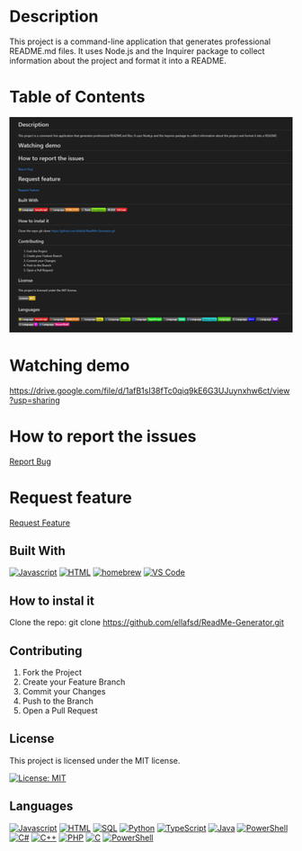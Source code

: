 # Description
This project is a command-line application that generates professional README.md files. It uses Node.js and the Inquirer package to collect information about the project and format it into a README.

# Table of Contents
![readme](readme.png)


# Watching demo
https://drive.google.com/file/d/1afB1sI38fTc0qiq9kE6G3UJuynxhw6ct/view?usp=sharing

# How to report the issues 
<a href="https://github.com/ellafsd/ReadMe-Generator">Report Bug</a>

 
# Request feature
<a href="https://github.com/ellafsd/ReadMe-Generator">Request Feature</a>
  


## Built With

[![Javascript](https://img.shields.io/badge/Language-JavaScript-ff0000?style=plastic&logo=JavaScript&logoWidth=10)](https://javascript.info/)
[![HTML](https://img.shields.io/badge/Language-HTML/CSS-ff8000?style=plastic&logo=HTML5&logoWidth=10)](https://html.com/)
[![homebrew](https://img.shields.io/badge/Tools-Homebrew-80ff00?style=plastic&logo=Homebrew&logoWidth=10)](https://brew.sh/)
[![VS Code](https://img.shields.io/badge/IDE-VSCode-ff0000?style=plastic&logo=VisualStudioCode&logoWidth=10)](https://code.visualstudio.com/docs)



## How to instal it

Clone the repo:  git clone https://github.com/ellafsd/ReadMe-Generator.git



## Contributing

1. Fork the Project
2. Create your Feature Branch 
3. Commit your Changes 
4. Push to the Branch 
5. Open a Pull Request


## License

This project is licensed under the MIT license.

[![License: MIT](https://img.shields.io/badge/License-MIT-yellow.svg)](https://opensource.org/licenses/MIT)



## Languages

[![Javascript](https://img.shields.io/badge/Language-JavaScript-ff0000?style=plastic&logo=JavaScript&logoWidth=10)](https://javascript.info/)
[![HTML](https://img.shields.io/badge/Language-HTML/CSS-ff8000?style=plastic&logo=HTML5&logoWidth=10)](https://html.com/)
[![SQL](https://img.shields.io/badge/Language-SQL-ffff00?style=plastic&logo=MySQL&logoWidth=10)](https://docs.oracle.com/cd/E12151_01/index.htm)
[![Python](https://img.shields.io/badge/Language-Python-80ff00?style=plastic&logo=Python&logoWidth=10)](https://docs.python.org/3/)
[![TypeScript](https://img.shields.io/badge/Language-TypeScript-00ff00?style=plastic&logo=TypeScript&logoWidth=10)](https://www.typescriptlang.org/)
[![Java](https://img.shields.io/badge/Language-Java-00ff80?style=plastic&logo=Java&logoWidth=10)](https://dev.java/learn/)
[![PowerShell](https://img.shields.io/badge/Language-Bash/Shell-00ffff?style=plastic&logo=PowerShell&logoWidth=10)](https://learn.microsoft.com/en-us/powershell/)
[![C#](https://img.shields.io/badge/Language-C#-0080ff?style=plastic&logo=Csharp&logoWidth=10)](https://learn.microsoft.com/en-us/dotnet/csharp/)
[![C++](https://img.shields.io/badge/Language-C++-0000ff?style=plastic&logo=C&logoWidth=10)](https://cplusplus.com/doc/)
[![PHP](https://img.shields.io/badge/Language-PHP-8000ff?style=plastic&logo=PHP&logoWidth=10)](https://www.php.net/docs.php)
[![C](https://img.shields.io/badge/Language-C-ff00ff?style=plastic&logo=C&logoWidth=10)](https://learn.microsoft.com/en-us/cpp/c-language/?view=msvc-170)
[![PowerShell](https://img.shields.io/badge/Language-PowerShell-ff0080?style=plastic&logo=PowerShell&logoWidth=10)](https://learn.microsoft.com/en-us/powershell/)

